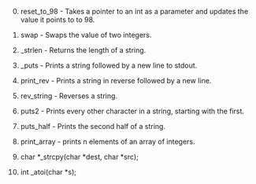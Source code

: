0. reset_to_98 - Takes a pointer to an int as a parameter and updates the value it points to to 98.

1. swap - Swaps the value of two integers.

2. _strlen - Returns the length of a string.

3. _puts - Prints a string followed by a new line to stdout.

4. print_rev - Prints a string in reverse followed by a new line.

5. rev_string - Reverses a string.

6. puts2 - Prints every other character in a string, starting with the first.

7. puts_half - Prints the second half of a string.

8. print_array - prints n elements of an array of integers.

9. char *_strcpy(char *dest, char *src);

10. int _atoi(char *s);
